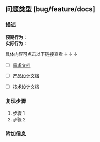 ## 问题类型 [bug/feature/docs]  
<!-- 可选标签：`bug`, `feature`, `docs`, `refactor` -->

### 描述  
<!-- 清晰说明问题或需求 -->  
**预期行为**：  
**实际行为**：  

具体内容可点击以下链接查看 ↓ ↓ ↓
   
- [ ] [需求文档](<!-- 需求文档的链接 -->)

- [ ] [产品设计文档](<!-- 产品设计文档的链接 -->)

- [ ] [技术设计文档](<!-- 技术设计文档的链接 -->)

### 复现步骤  
1. 步骤 1  
2. 步骤 2   

### 附加信息  
<!-- 截图等 -->  
